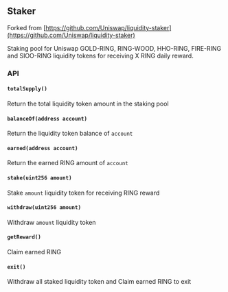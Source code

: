 ## Staker

Forked from 
[https://github.com/Uniswap/liquidity-staker](https://github.com/Uniswap/liquidity-staker)

Staking pool for Uniswap GOLD-RING, RING-WOOD, HHO-RING, FIRE-RING and SIOO-RING liquidity tokens for receiving X RING daily reward.

### API

#### `totalSupply()` 
Return the total liquidity token amount in the staking pool

#### `balanceOf(address account)`
Return the liquidity token balance of `account`

#### `earned(address account)`
Return the earned RING amount of `account`

#### `stake(uint256 amount)`
Stake `amount` liquidity token for receiving RING reward

#### `withdraw(uint256 amount)`
Withdraw `amount` liquidity token

#### `getReward()`
Claim earned RING

#### `exit()`
Withdraw all staked liquidity token and Claim earned RING to exit

